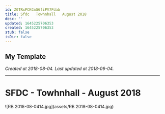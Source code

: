 ```yaml
---
id: Z0TRxPCKCmG6fiPV7Pdab
title: Sfdc   Towhnhall   August 2018
desc: ''
updated: 1645225706353
created: 1645225706353
stub: false
isDir: false
---
```

My Template
---

_Created at 2018-08-04._
_Last updated at 2018-09-04._




---

# SFDC - Towhnhall - August 2018


![RB 2018-08-0414.jpg](assets/RB 2018-08-0414.jpg)

